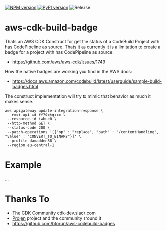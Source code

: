 [![NPM version](https://badge.fury.io/js/aws-cdk-build-badge.svg)](https://badge.fury.io/js/aws-cdk-build-badge)
[![PyPI version](https://badge.fury.io/py/aws-cdk-build-badge.svg)](https://badge.fury.io/py/aws-cdk-build-badge)
![Release](https://github.com/mmuller88/aws-cdk-build-badge/workflows/Release/badge.svg)

# aws-cdk-build-badge

Thats an AWS CDK Construct for get the status of a CodeBuild Project with has CodePipeline as source. Thats it as currently it is a limitation to create a badge for a project with has CodePipeline as source:

- https://github.com/aws/aws-cdk/issues/1749

How the native badges are working you find in the AWS docs:

- https://docs.aws.amazon.com/codebuild/latest/userguide/sample-build-badges.html

The construct implementation will try to mimic that behavior as much it makes sense.

```
aws apigateway update-integration-response \
 --rest-api-id ff70btqcce \
 --resource-id iwbue0 \
 --http-method GET \
 --status-code 200 \
 --patch-operations '[{"op" : "replace", "path" : "/contentHandling", "value" : "CONVERT_TO_BINARY"}]' \
 --profile damadden88 \
 --region eu-central-1
```

# Example

...

# Thanks To

- The CDK Community cdk-dev.slack.com
- [Projen](https://github.com/projen/projen) project and the community around it
- https://github.com/btorun/aws-codebuild-badges
